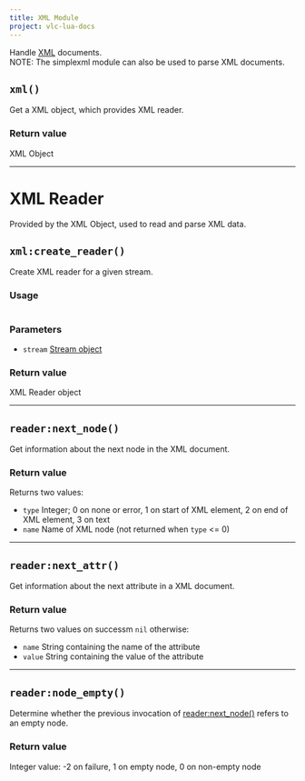 ```yaml
---
title: XML Module
project: vlc-lua-docs
---
```

Handle [XML](https://en.wikipedia.org/wiki/XML) documents.  
NOTE: The simplexml module can also be used to parse XML documents.


## `xml()`
Get a XML object, which provides XML reader.

### Return value
XML Object

----
# XML Reader
Provided by the XML Object, used to read and parse XML data.


## `xml:create_reader()`
Create XML reader for a given stream.

### Usage
```lua
```

### Parameters
- `stream` [Stream object](/vlc-lua-docs/m/stream/#streamobject)

### Return value
XML Reader object

----
## `reader:next_node()`
Get information about the next node in the XML document.

### Return value
Returns two values:
- `type` Integer; 0 on none or error, 1 on start of XML element, 2 on end of XML element, 3 on text
- `name` Name of XML node (not returned when `type` <= 0)

----
## `reader:next_attr()`
Get information about the next attribute in a XML document.

### Return value
Returns two values on successm `nil` otherwise:
- `name` String containing the name of the attribute
- `value` String containing the value of the attribute

----
## `reader:node_empty()`
Determine whether the previous invocation of [reader:next_node()](#readernext_node) refers to an empty node.

### Return value
Integer value: -2 on failure, 1 on empty node, 0 on non-empty node
